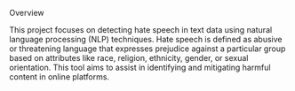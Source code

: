 Overview

This project focuses on detecting hate speech in text data using natural language processing (NLP) techniques.
Hate speech is defined as abusive or threatening language that expresses prejudice against a particular group based on attributes like race, religion, ethnicity, gender, or sexual orientation. 
This tool aims to assist in identifying and mitigating harmful content in online platforms.
